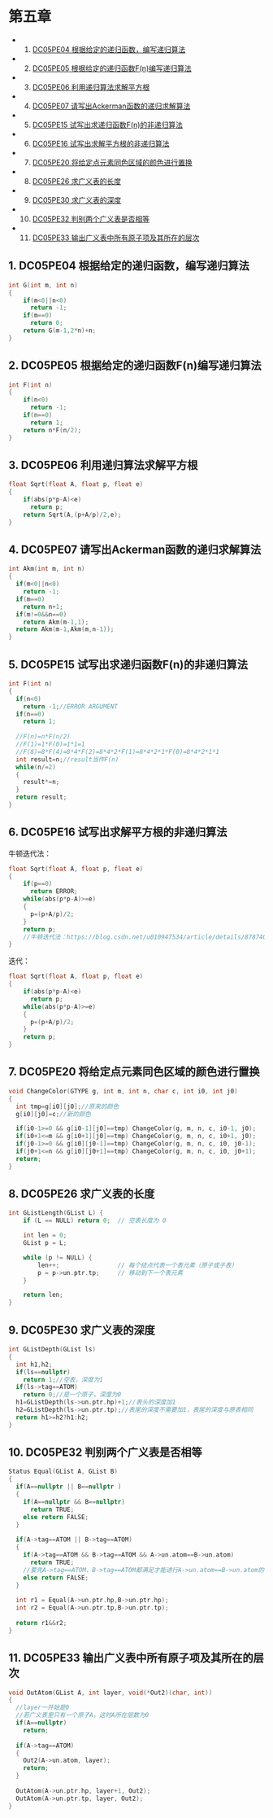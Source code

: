 # 第五章
* 1. [DC05PE04 根据给定的递归函数，编写递归算法](#DC05PE04)
* 2. [DC05PE05 根据给定的递归函数F(n)编写递归算法](#DC05PE05Fn)
* 3. [DC05PE06 利用递归算法求解平方根](#DC05PE06)
* 4. [DC05PE07 请写出Ackerman函数的递归求解算法](#DC05PE07Ackerman)
* 5. [DC05PE15 试写出求递归函数F(n)的非递归算法](#DC05PE15Fn)
* 6. [DC05PE16 试写出求解平方根的非递归算法](#DC05PE16)
* 7. [DC05PE20 将给定点元素同色区域的颜色进行置换](#DC05PE20)
* 8. [DC05PE26 求广义表的长度](#DC05PE26) 
* 9. [DC05PE30 求广义表的深度](#DC05PE30)
* 10. [DC05PE32 判别两个广义表是否相等](#DC05PE32)
* 11. [DC05PE33 输出广义表中所有原子项及其所在的层次](#DC05PE33) 

##  1. <a name='DC05PE04'></a>DC05PE04 根据给定的递归函数，编写递归算法 
```C
int G(int m, int n) 
{ 
    if(m<0||n<0)
      return -1;
    if(m==0)
      return 0;
    return G(m-1,2*n)+n;
}
```
##  2. <a name='DC05PE05Fn'></a>DC05PE05 根据给定的递归函数F(n)编写递归算法
```C
int F(int n) 
{  
    if(n<0)
      return -1;
    if(n==0)
      return 1;
    return n*F(n/2);
}
```
##  3. <a name='DC05PE06'></a>DC05PE06 利用递归算法求解平方根
```C
float Sqrt(float A, float p, float e) 
{  
    if(abs(p*p-A)<e)
      return p;
    return Sqrt(A,(p+A/p)/2,e);
}
```
##  4. <a name='DC05PE07Ackerman'></a>DC05PE07 请写出Ackerman函数的递归求解算法
```C
int Akm(int m, int n) 
{  
  if(m<0||n<0)
    return -1;
  if(m==0)
    return n+1;
  if(m!=0&&n==0)
    return Akm(m-1,1);
  return Akm(m-1,Akm(m,n-1));
}
```
##  5. <a name='DC05PE15Fn'></a>DC05PE15 试写出求递归函数F(n)的非递归算法
```C
int F(int n) 
{ 
  if(n<0)
    return -1;//ERROR ARGUMENT
  if(n==0)
    return 1;
  
  //F(n)=n*F(n/2)
  //F(1)=1*F(0)=1*1=1
  //F(8)=8*F(4)=8*4*F(2)=8*4*2*F(1)=8*4*2*1*F(0)=8*4*2*1*1
  int result=n;//result当作F(n)
  while(n/=2)
  {
    result*=n;
  }
  return result;
}
```
##  6. <a name='DC05PE16'></a>DC05PE16 试写出求解平方根的非递归算法
牛顿迭代法：
```C
float Sqrt(float A, float p, float e) 
{
    if(p==0)
      return ERROR;
    while(abs(p*p-A)>=e)
    {
      p=(p+A/p)/2;
    }
    return p;
    //牛顿迭代法：https://blog.csdn.net/u010947534/article/details/87874019
}
```
迭代：
```C
float Sqrt(float A, float p, float e) 
{
    if(abs(p*p-A)<e)
      return p;
    while(abs(p*p-A)>=e)
    {
      p=(p+A/p)/2;
    }
    return p;
}
```
##  7. <a name='DC05PE20'></a>DC05PE20 将给定点元素同色区域的颜色进行置换
```C
void ChangeColor(GTYPE g, int m, int n, char c, int i0, int j0) 
{ 
  int tmp=g[i0][j0];//原来的颜色
  g[i0][j0]=c;//新的颜色

  if(i0-1>=0 && g[i0-1][j0]==tmp) ChangeColor(g, m, n, c, i0-1, j0);
  if(i0+1<=m && g[i0+1][j0]==tmp) ChangeColor(g, m, n, c, i0+1, j0);
  if(j0-1>=0 && g[i0][j0-1]==tmp) ChangeColor(g, m, n, c, i0, j0-1);
  if(j0+1<=n && g[i0][j0+1]==tmp) ChangeColor(g, m, n, c, i0, j0+1);
  return;
}
```
##  8. <a name='DC05PE26'></a>DC05PE26 求广义表的长度
```C
int GListLength(GList L) {
    if (L == NULL) return 0;  // 空表长度为 0

    int len = 0;
    GList p = L;

    while (p != NULL) {
        len++;                // 每个结点代表一个表元素（原子或子表）
        p = p->un.ptr.tp;     // 移动到下一个表元素
    }

    return len;
}
```
##  9. <a name='DC05PE30'></a>DC05PE30 求广义表的深度
```C
int GListDepth(GList ls) 
{ 
  int h1,h2;
  if(ls==nullptr)
    return 1;//空表，深度为1
  if(ls->tag==ATOM)
    return 0;//是一个原子，深度为0
  h1=GListDepth(ls->un.ptr.hp)+1;//表头的深度加1
  h2=GListDepth(ls->un.ptr.tp);//表尾的深度不需要加1，表尾的深度与原表相同
  return h1>=h2?h1:h2;
}
```
##  10. <a name='DC05PE32'></a>DC05PE32 判别两个广义表是否相等
```C
Status Equal(GList A, GList B) 
{ 
  if(A==nullptr || B==nullptr )
  {
    if(A==nullptr && B==nullptr)  
      return TRUE;
    else return FALSE;
  }
  
  if(A->tag==ATOM || B->tag==ATOM)
  {
    if(A->tag==ATOM && B->tag==ATOM && A->un.atom==B->un.atom)  
      return TRUE;
    //要先A->tag==ATOM、B->tag==ATOM都满足才能进行A->un.atom==B->un.atom的判断，否则可能会非法访问内存
    else return FALSE;
  }
  
  int r1 = Equal(A->un.ptr.hp,B->un.ptr.hp);
  int r2 = Equal(A->un.ptr.tp,B->un.ptr.tp);
  
  return r1&&r2;
}
```
##  11. <a name='DC05PE33'></a>DC05PE33 输出广义表中所有原子项及其所在的层次
```C
void OutAtom(GList A, int layer, void(*Out2)(char, int)) 
{ 
  //layer一开始是0
  //若广义表里只有一个原子A，这时A所在层数为0
  if(A==nullptr)
    return;
    
  if(A->tag==ATOM)
  {
    Out2(A->un.atom, layer);
    return;
  }
  
  OutAtom(A->un.ptr.hp, layer+1, Out2);
  OutAtom(A->un.ptr.tp, layer, Out2);
}
```
